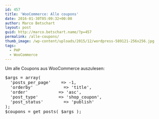 ```yaml
---
id: 457
title: 'WooCommerce: Alle coupons'
date: 2016-01-30T05:09:32+00:00
author: Marco Betschart
layout: post
guid: http://marco.betschart.name/?p=457
permalink: /alle-coupons/
thumb_image: /wp-content/uploads/2015/12/wordpress-589121-256x256.jpg
tags:
  - PHP
  - WooCommerce
---
```

Um alle Coupons aus WooCommerce auszulesen:

<div class="snippetcpt-wrap" id="snippet-503" data-id="503" data-edit="http://dev.marco-betschart.local/wp-admin/post.php?post=503&action=edit" data-copy="/wp-admin/export.php?type=jekyll&#038;snippet=b31d996337&#038;id=503" data-fullscreen="http://dev.marco-betschart.local/code-snippets/all-coupons/?full-screen=1">
  <pre class="prettyprint linenums lang-php" title="All coupons">$args = array(
  'posts_per_page'    =&gt; -1,
  'orderby'            =&gt; 'title',
  'order'            =&gt; 'asc',
  'post_type'        =&gt; 'shop_coupon',
  'post_status'        =&gt; 'publish'
);
$coupons = get_posts( $args );</pre>
</div>